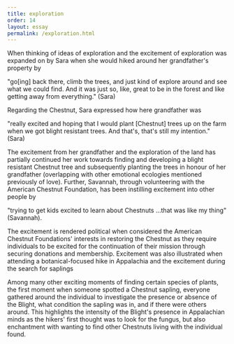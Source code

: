 ```yaml
---
title: exploration
order: 14
layout: essay
permalink: /exploration.html
---
```

<style>
div.c {
  border-color: rgb(240, 50, 230)
}
</style>
<div class="a">
<p>When thinking of ideas of exploration and the excitement of exploration was expanded on by Sara when she would hiked around her grandfather's property by</p>

<div class="c">
<p>"go[ing] back there, climb the trees, and just kind of explore around and see what we could find. And it was just so, like, great to be in the forest and like getting away from everything." (Sara)</p></div>

<div class="b">
<p>Regarding the Chestnut, Sara expressed how here grandfather was</p> 

<div class="c">
"really excited and hoping that I would plant [Chestnut] trees up on the farm when we got blight resistant trees. And that's, that's still my intention." (Sara) </p></div> 

<div class="b">
<p>The excitement from her grandfather and the exploration of the land has partially continued her work towards finding and developing a blight resistant Chestnut tree and subsequently planting the trees in honour of her grandfather (overlapping with other emotional ecologies mentioned previously of love). Further, Savannah, through volunteering with the American Chestnut Foundation, has been instilling excitement into other people by</p>

<div class="c">
<p>"trying to get kids excited to learn about Chestnuts ...that was like my thing" (Savannah).</p></div> 

<div class="b">
<p>The excitement is rendered political when considered the American Chestnut Foundations' interests in restoring the Chestnut as they require individuals to be excited for the continuation of their mission through securing donations and membership. Excitement was also illustrated when attending a botanical-focused hike in Appalachia and the excitement during the search for saplings</p> 

<p>Among many other exciting moments of finding certain species of plants, the first moment when someone spotted a Chestnut sapling, everyone gathered around the individual to investigate the presence or absence of the Blight, what condition the sapling was in, and if there were others around. This highlights the intensity of the Blight's presence in Appalachian minds as the hikers' first thought was to look for the fungus, but also enchantment with wanting to find other Chestnuts living with the individual found.</p>
